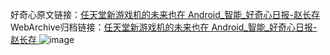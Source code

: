 好奇心原文链接：[任天堂新游戏机的未来也在 Android_智能_好奇心日报-赵长存 ](https://www.qdaily.com/articles/10310.html)
WebArchive归档链接：[任天堂新游戏机的未来也在 Android_智能_好奇心日报-赵长存 ](http://web.archive.org/web/20190623160035/https://www.qdaily.com/articles/10310.html)
![image](http://ww3.sinaimg.cn/large/007d5XDply1g3vw3enemnj30u02kf1kx)